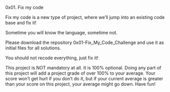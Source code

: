 
0x01. Fix my code


Fix my code is a new type of project, where we’ll jump into an existing code base and fix it!

Sometime you will know the language, sometime not.

Please download the repository 0x01-Fix_My_Code_Challenge and use it as initial files for all solutions.

You should not recode everything, just fix it!

This project is NOT mandatory at all. It is 100% optional. Doing any part of this project will add a project grade of over 100% to your average. Your score won’t get hurt if you don’t do it, but if your current average is greater than your score on this project, your average might go down. Have fun!

